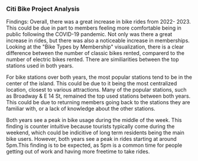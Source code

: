 ### Citi Bike Project Analysis
Findings:
Overall, there was a great increase in bike rides from 2022- 2023. This could be due in part to members feeling more comfortable being in public following the COVID-19 pandemic. Not only was there a great increase in rides, but there was also a noticeable increase in memberships.
Looking at the "Bike Types by Membership" visualization, there is a clear difference between the number of classic bikes rented, comparerd to the number of electric bikes rented. 
There are similiarities between the top stations used in both years.

For bike stations over both years, the most popular stations tend to be in the center of the island. This could be due to it being the most centralized location, closest to various attractions. Many of the popular stations, such as Broadway & E 14 St, remained the top used stations between both years. This could be due to returning members going back to the stations they are familiar with, or a lack of knowledge about the other stations.


Both years see a peak in bike usage during the middle of the week. This finding is counter intuitive because tourists typically come during the weekend, which could be indicitive of long term residents being the main bike users. However, both years see a peak in rides starting at around 5pm.This finding is to be expected, as 5pm is a common time for people getting out of work and having more freetime to take rides.